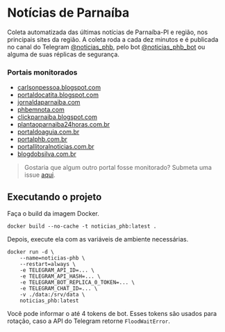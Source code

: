 # Notícias de Parnaíba

Coleta automatizada das últimas notícias de Parnaíba-PI e região, nos principais sites da região. A coleta roda a cada dez minutos e é publicada no canal do Telegram [@noticias_phb](https://t.me/noticias_phb), pelo bot [@noticias_phb_bot](https://t.me/noticias_phb_bot) ou alguma de suas réplicas de segurança.

### Portais monitorados

- [carlsonpessoa.blogspot.com](https://carlsonpessoa.blogspot.com)
- [portaldocatita.blogspot.com](https://portaldocatita.blogspot.com)
- [jornaldaparnaiba.com](https://jornaldaparnaiba.com)
- [phbemnota.com](https://phbemnota.com)
- [clickparnaiba.blogspot.com](https://clickparnaiba.blogspot.com)
- [plantaoparnaiba24horas.com.br](https://plantaoparnaiba24horas.com.br)
- [portaldoaguia.com.br](https://portaldoaguia.com.br)
- [portalphb.com.br](https://portalphb.com.br)
- [portallitoralnoticias.com.br](https://portallitoralnoticias.com.br)
- [blogdobsilva.com.br](https://blogdobsilva.com.br)

> Gostaria que algum outro portal fosse monitorado? Submeta uma issue [aqui](https://github.com/jjpaulo2/noticias-phb/issues).

## Executando o projeto

Faça o build da imagem Docker.

```shell
docker build --no-cache -t noticias_phb:latest .
```

Depois, execute ela com as variáveis de ambiente necessárias.

```shell
docker run -d \
    --name=noticias-phb \
    --restart=always \
    -e TELEGRAM_API_ID=... \
    -e TELEGRAM_API_HASH=... \
    -e TELEGRAM_BOT_REPLICA_0_TOKEN=... \
    -e TELEGRAM_CHAT_ID=... \
    -v ./data:/srv/data \
    noticias_phb:latest
```

Você pode informar o até 4 tokens de bot. Esses tokens são usados para rotação, caso a API do Telegram retorne `FloodWaitError`.
